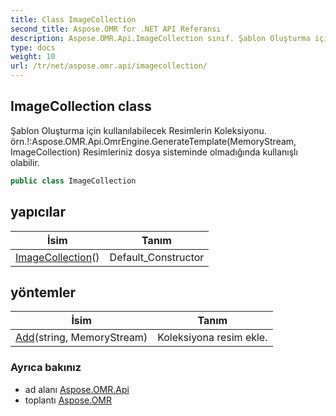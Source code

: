```yaml
---
title: Class ImageCollection
second_title: Aspose.OMR for .NET API Referansı
description: Aspose.OMR.Api.ImageCollection sınıf. Şablon Oluşturma için kullanılabilecek Resimlerin Koleksiyonu. örn.Aspose.OMR.Api.OmrEngine.GenerateTemplateMemoryStream ImageCollection Resimleriniz dosya sisteminde olmadığında kullanışlı olabilir.
type: docs
weight: 10
url: /tr/net/aspose.omr.api/imagecollection/
---
```

## ImageCollection class

Şablon Oluşturma için kullanılabilecek Resimlerin Koleksiyonu. örn.!:Aspose.OMR.Api.OmrEngine.GenerateTemplate(MemoryStream, ImageCollection) Resimleriniz dosya sisteminde olmadığında kullanışlı olabilir.

```csharp
public class ImageCollection
```

## yapıcılar

| İsim | Tanım |
| --- | --- |
| [ImageCollection](imagecollection/)() | Default_Constructor |

## yöntemler

| İsim | Tanım |
| --- | --- |
| [Add](../../aspose.omr.api/imagecollection/add/)(string, MemoryStream) | Koleksiyona resim ekle. |

### Ayrıca bakınız

* ad alanı [Aspose.OMR.Api](../../aspose.omr.api/)
* toplantı [Aspose.OMR](../../)


